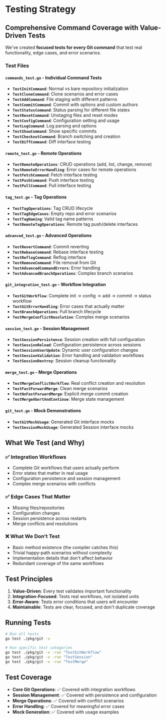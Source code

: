 # Testing Strategy

## Comprehensive Command Coverage with Value-Driven Tests

We've created **focused tests for every Git command** that test real functionality, edge cases, and error scenarios.

### Test Files

#### `commands_test.go` - Individual Command Tests
- **`TestInitCommand`**: Normal vs bare repository initialization
- **`TestCloneCommand`**: Clone scenarios and error cases
- **`TestAddCommand`**: File staging with different patterns
- **`TestCommitCommand`**: Commit with options and custom authors
- **`TestStatusCommand`**: Status parsing for different file states
- **`TestResetCommand`**: Unstaging files and reset modes
- **`TestConfigCommand`**: Configuration setting and usage
- **`TestLogCommand`**: Log parsing and options
- **`TestShowCommand`**: Show specific commits
- **`TestCheckoutCommand`**: Branch switching and creation
- **`TestDiffCommand`**: Diff interface testing

#### `remote_test.go` - Remote Operations
- **`TestRemoteOperations`**: CRUD operations (add, list, change, remove)
- **`TestRemoteErrorHandling`**: Error cases for remote operations
- **`TestFetchCommand`**: Fetch interface testing
- **`TestPushCommand`**: Push interface testing  
- **`TestPullCommand`**: Pull interface testing

#### `tag_test.go` - Tag Operations
- **`TestTagOperations`**: Tag CRUD lifecycle
- **`TestTagEdgeCases`**: Empty repo and error scenarios
- **`TestTagNaming`**: Valid tag name patterns
- **`TestRemoteTagOperations`**: Remote tag push/delete interfaces

#### `advanced_test.go` - Advanced Operations
- **`TestRevertCommand`**: Commit reverting
- **`TestRebaseCommand`**: Rebase interface testing
- **`TestReflogCommand`**: Reflog interface
- **`TestRemoveCommand`**: File removal from Git
- **`TestAdvancedCommandErrors`**: Error handling
- **`TestAdvancedBranchOperations`**: Complex branch scenarios

#### `git_integration_test.go` - Workflow Integration
- **`TestGitWorkflow`**: Complete init → config → add → commit → status workflow
- **`TestGitErrorHandling`**: Error cases that actually matter
- **`TestBranchOperations`**: Full branch lifecycle
- **`TestMergeConflictResolution`**: Complex merge scenarios

#### `session_test.go` - Session Management
- **`TestSessionPersistence`**: Session creation with full configuration
- **`TestSessionReload`**: Configuration persistence across sessions
- **`TestSessionUserUpdate`**: Dynamic user configuration changes
- **`TestSessionValidation`**: Error handling and validation workflows
- **`TestSessionDestroy`**: Session cleanup functionality

#### `merge_test.go` - Merge Operations
- **`TestMergeConflictWorkflow`**: Real conflict creation and resolution
- **`TestFastForwardMerge`**: Clean merge scenarios
- **`TestNoFastForwardMerge`**: Explicit merge commit creation
- **`TestMergeAbortAndContinue`**: Merge state management

#### `git_test.go` - Mock Demonstrations
- **`TestGitMockUsage`**: Generated Git interface mocks
- **`TestSessionMockUsage`**: Generated Session interface mocks

## What We Test (and Why)

### ✅ **Integration Workflows**
- Complete Git workflows that users actually perform
- Error states that matter in real usage
- Configuration persistence and session management
- Complex merge scenarios with conflicts

### ✅ **Edge Cases That Matter**
- Missing files/repositories
- Configuration changes
- Session persistence across restarts
- Merge conflicts and resolutions

### ❌ **What We Don't Test**
- Basic method existence (the compiler catches this)
- Trivial happy-path scenarios without complexity
- Implementation details that don't affect behavior
- Redundant coverage of the same workflows

## Test Principles

1. **Value-Driven**: Every test validates important functionality
2. **Integration-Focused**: Tests real workflows, not isolated units
3. **Error-Aware**: Tests error conditions that users will encounter
4. **Maintainable**: Tests are clear, focused, and don't duplicate coverage

## Running Tests

```bash
# Run all tests
go test ./pkg/git -v

# Run specific test categories
go test ./pkg/git -v -run "TestGitWorkflow"
go test ./pkg/git -v -run "TestSession"
go test ./pkg/git -v -run "TestMerge"
```

## Test Coverage

- **Core Git Operations**: ✅ Covered with integration workflows
- **Session Management**: ✅ Covered with persistence and configuration
- **Merge Operations**: ✅ Covered with conflict scenarios
- **Error Handling**: ✅ Covered for meaningful error cases
- **Mock Generation**: ✅ Covered with usage examples